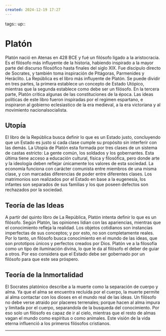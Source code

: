 ```yaml
---
created: 2024-12-19 17:27
---
```

tags::
up::
# Platón
Platón nació en Atenas en 428 BCE y fué un filósofo ligado a la aristocracia. Es el filósofo más influyente de la historia, habiendo inspirado a la mayor parte del discurso filosófico hasta finales del siglo XIX. Fue discipulo directo de Socrates, y también toma inspiración de Pitágoras, Parmenides y Heráclito. La República es el libro más influyente de Platón. Se puede dividir en tres partes, la primera establece un concepto de Estado Utópico, mientras que la segunda establece como debe ser un filósofo. En la tercera parte, Platón critica algunas de las constituciones de la época. Las ideas políticas de este libro fueron inspiradas por el regimen espartano, e inspiraron al gobierno eclesiastico de la era medieval, a la era victoriana y al movimiento nacionalsocialista.

## Utopía
El libro de la República busca definir lo que es un Estado justo, concluyendo que un Estado es justo si cada clase cumple su propósito sin interferir con las demás. La Utopía de Platón esta formada por tres clases de un sistema de castas estricto: La gente común, los soldados y los gobernantes. Esta última tiene acceso a educación cultural, física y filosófica, pero donde arte y la ideología deben reflejar únicamente los valores de esta sociedad. La economía funciona con carácter comunista entre miembros de una misma clase, y con marcadas diferencias de poder entre diferentes clases. Los matrimonios son realizados por el Estado en base a la eugenesía, los infantes son separados de sus familias y los que poseen defectos son rechazados por la sociedad.

## Teoría de las Ideas
A partír del quinto libro de La República, Platón intenta definir lo que es un filósofo. Según Platón, las opiniones lidian con las apariencias, mientras que el conocimiento refleja la realidad. Los objetos cotidianos son instancias imperfectas de sus conceptos; y por esto, no son completamente reales. Por lo tanto, un filósofo busca conocimiento en el mundo de las ideas, que son prototipos únicos y perfectos creados por Dios. Platón ve a la filosofía como un tipo de iluminación divina, lo que le da al filósofo el deber de guiar a otros. Por eso considera que el Estado debe ser gobernado por un filósofo para que este sea próspero.

## Teoría de la Inmortalidad
El Socrates platónico describe a la muerte como la separación de cuerpo y alma. Ya que el alma se encuentra recluida por el cuerpo, la muerte permite al alma contactar con los dioses en el mundo real de las ideas. Un filósofo no debe verse atraido por placeres terrenales; porque hacen al alma impura y limitada por el cuerpo, separandola de la busqueda del conocimiento. Por eso solo un filósofo es capaz de ir al cielo, mientras que el resto de almas vagan el mundo como espíritus o como animales. Este visión de la vida eterna influenció a los primeros filósofos cristianos.
___
